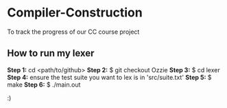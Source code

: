 # Compiler-Construction
To track the progress of our CC course project

## How to run my lexer
**Step 1:** cd <path/to/github>
**Step 2:** $ git checkout Ozzie
**Step 3:** $ cd lexer
**Step 4:** ensure the test suite you want to lex is in 'src/suite.txt'
**Step 5:** $ make
**Step 6:** $ ./main.out

:)
